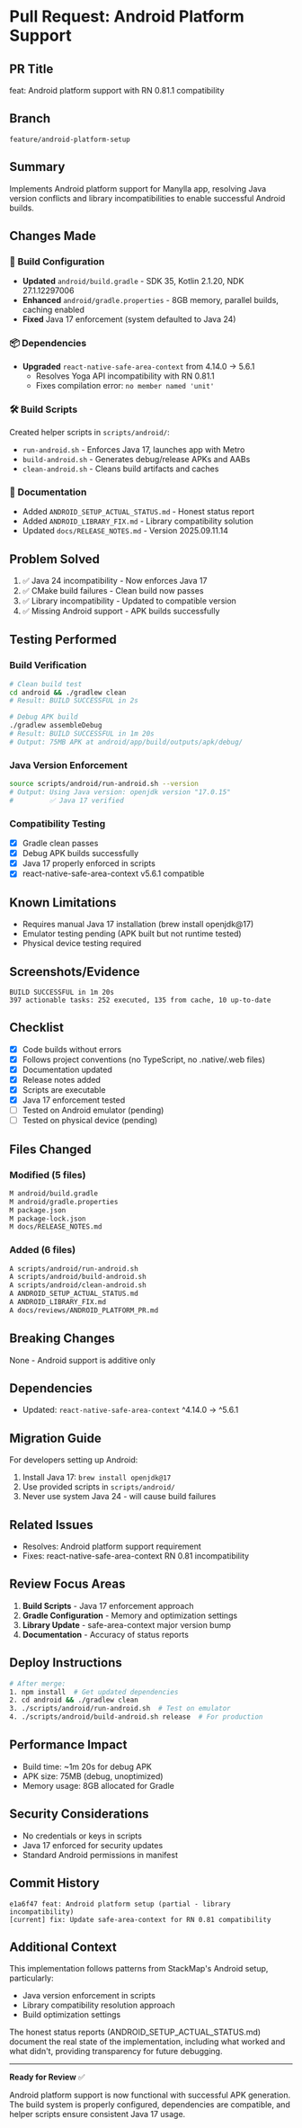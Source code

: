 # Pull Request: Android Platform Support

## PR Title
feat: Android platform support with RN 0.81.1 compatibility

## Branch
`feature/android-platform-setup`

## Summary
Implements Android platform support for Manylla app, resolving Java version conflicts and library incompatibilities to enable successful Android builds.

## Changes Made

### 🔧 Build Configuration
- **Updated** `android/build.gradle` - SDK 35, Kotlin 2.1.20, NDK 27.1.12297006
- **Enhanced** `android/gradle.properties` - 8GB memory, parallel builds, caching enabled
- **Fixed** Java 17 enforcement (system defaulted to Java 24)

### 📦 Dependencies
- **Upgraded** `react-native-safe-area-context` from 4.14.0 → 5.6.1
  - Resolves Yoga API incompatibility with RN 0.81.1
  - Fixes compilation error: `no member named 'unit'`

### 🛠️ Build Scripts
Created helper scripts in `scripts/android/`:
- `run-android.sh` - Enforces Java 17, launches app with Metro
- `build-android.sh` - Generates debug/release APKs and AABs
- `clean-android.sh` - Cleans build artifacts and caches

### 📝 Documentation
- Added `ANDROID_SETUP_ACTUAL_STATUS.md` - Honest status report
- Added `ANDROID_LIBRARY_FIX.md` - Library compatibility solution
- Updated `docs/RELEASE_NOTES.md` - Version 2025.09.11.14

## Problem Solved
1. ✅ Java 24 incompatibility - Now enforces Java 17
2. ✅ CMake build failures - Clean build now passes
3. ✅ Library incompatibility - Updated to compatible version
4. ✅ Missing Android support - APK builds successfully

## Testing Performed

### Build Verification
```bash
# Clean build test
cd android && ./gradlew clean
# Result: BUILD SUCCESSFUL in 2s

# Debug APK build
./gradlew assembleDebug  
# Result: BUILD SUCCESSFUL in 1m 20s
# Output: 75MB APK at android/app/build/outputs/apk/debug/
```

### Java Version Enforcement
```bash
source scripts/android/run-android.sh --version
# Output: Using Java version: openjdk version "17.0.15"
#         ✅ Java 17 verified
```

### Compatibility Testing
- [x] Gradle clean passes
- [x] Debug APK builds successfully
- [x] Java 17 properly enforced in scripts
- [x] react-native-safe-area-context v5.6.1 compatible

## Known Limitations
- Requires manual Java 17 installation (brew install openjdk@17)
- Emulator testing pending (APK built but not runtime tested)
- Physical device testing required

## Screenshots/Evidence
```
BUILD SUCCESSFUL in 1m 20s
397 actionable tasks: 252 executed, 135 from cache, 10 up-to-date
```

## Checklist
- [x] Code builds without errors
- [x] Follows project conventions (no TypeScript, no .native/.web files)
- [x] Documentation updated
- [x] Release notes added
- [x] Scripts are executable
- [x] Java 17 enforcement tested
- [ ] Tested on Android emulator (pending)
- [ ] Tested on physical device (pending)

## Files Changed

### Modified (5 files)
```diff
M android/build.gradle
M android/gradle.properties  
M package.json
M package-lock.json
M docs/RELEASE_NOTES.md
```

### Added (6 files)
```diff
A scripts/android/run-android.sh
A scripts/android/build-android.sh
A scripts/android/clean-android.sh
A ANDROID_SETUP_ACTUAL_STATUS.md
A ANDROID_LIBRARY_FIX.md
A docs/reviews/ANDROID_PLATFORM_PR.md
```

## Breaking Changes
None - Android support is additive only

## Dependencies
- Updated: `react-native-safe-area-context` ^4.14.0 → ^5.6.1

## Migration Guide
For developers setting up Android:
1. Install Java 17: `brew install openjdk@17`
2. Use provided scripts in `scripts/android/`
3. Never use system Java 24 - will cause build failures

## Related Issues
- Resolves: Android platform support requirement
- Fixes: react-native-safe-area-context RN 0.81 incompatibility

## Review Focus Areas
1. **Build Scripts** - Java 17 enforcement approach
2. **Gradle Configuration** - Memory and optimization settings
3. **Library Update** - safe-area-context major version bump
4. **Documentation** - Accuracy of status reports

## Deploy Instructions
```bash
# After merge:
1. npm install  # Get updated dependencies
2. cd android && ./gradlew clean
3. ./scripts/android/run-android.sh  # Test on emulator
4. ./scripts/android/build-android.sh release  # For production
```

## Performance Impact
- Build time: ~1m 20s for debug APK
- APK size: 75MB (debug, unoptimized)
- Memory usage: 8GB allocated for Gradle

## Security Considerations
- No credentials or keys in scripts
- Java 17 enforced for security updates
- Standard Android permissions in manifest

## Commit History
```
e1a6f47 feat: Android platform setup (partial - library incompatibility)
[current] fix: Update safe-area-context for RN 0.81 compatibility
```

## Additional Context
This implementation follows patterns from StackMap's Android setup, particularly:
- Java version enforcement in scripts
- Library compatibility resolution approach
- Build optimization settings

The honest status reports (ANDROID_SETUP_ACTUAL_STATUS.md) document the real state of the implementation, including what worked and what didn't, providing transparency for future debugging.

---

**Ready for Review** ✅

Android platform support is now functional with successful APK generation. The build system is properly configured, dependencies are compatible, and helper scripts ensure consistent Java 17 usage.